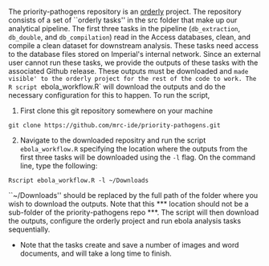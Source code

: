 The priority-pathogens repository is an [orderly](https://mrc-ide.github.io/orderly2/) project. The repository
consists of a set of ``orderly tasks'' in the src folder that make up our analytical pipeline. The first three tasks in 
the pipeline (`db_extraction`, `db_double`, and `db_compilation`) read in the Access databases, clean, and compile a 
clean dataset for downstream analysis. These tasks need access to the database files stored on Imperial's internal 
network. Since an external user cannot run these tasks, we provide the outputs of these tasks with the associated 
Github release. These outputs must be downloaded and `made visible' to the orderly project for the rest of the code
to work. The R script `ebola_workflow.R` will download the outputs and do the necessary configuration for this to
happen. To run the script, 

1. First clone this git repository somewhere on your machine
```
git clone https://github.com/mrc-ide/priority-pathogens.git
```

2. Navigate to the downloaded repositry and run the script `ebola_workflow.R` specifying the location where the 
outputs from the first three tasks will be downloaded using the `-l` flag. On the command line, type the following:

```
Rscript ebola_workflow.R -l ~/Downloads
```
``~/Downloads'' should be replaced by the full path of the folder where you wish to download the outputs. Note that this
*** location should not be a sub-folder of the priority-pathogens repo ***.
The script will then download the outputs, configure the orderly project and run ebola analysis tasks sequentially. 
* Note that the tasks create and save a number of images and word documents, and will take a long time to finish. 